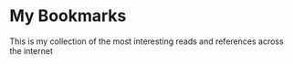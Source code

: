 # My Bookmarks

This is my collection of the most interesting reads and references across the internet